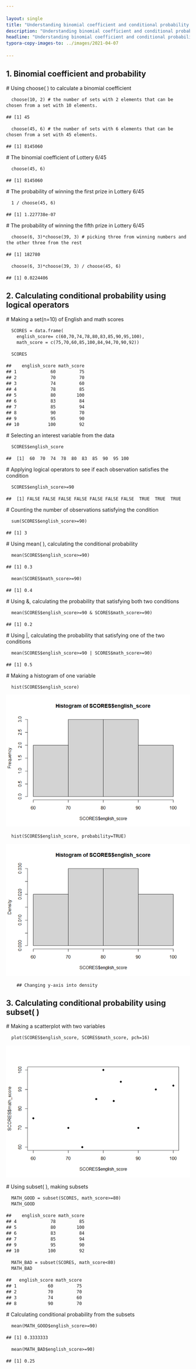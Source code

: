 ```yaml
---

layout: single
title: "Understanding binomial coefficient and conditional probability with R script"
description: "Understanding binomial coefficient and conditional probability with R script"
headline: "Understanding binomial coefficient and conditional probability with R script"
typora-copy-images-to: ../images/2021-04-07

---
```


## 1. Binomial coefficient and probability

\# Using choose( ) to calculate a binomial coefficient

      choose(10, 2) # the number of sets with 2 elements that can be chosen from a set with 10 elements.

    ## [1] 45

      choose(45, 6) # the number of sets with 6 elements that can be chosen from a set with 45 elements.

    ## [1] 8145060

\# The binomial coefficient of Lottery 6/45

      choose(45, 6)

    ## [1] 8145060

\# The probability of winning the first prize in Lottery 6/45

      1 / choose(45, 6)

    ## [1] 1.227738e-07

\# The probability of winning the fifth prize in Lottery 6/45

      choose(6, 3)*choose(39, 3) # picking three from winning numbers and the other three from the rest

    ## [1] 182780

      choose(6, 3)*choose(39, 3) / choose(45, 6) 

    ## [1] 0.0224406

## 2. Calculating conditional probability using logical operators

\# Making a set(n=10) of English and math scores

      SCORES = data.frame(
        english_score= c(60,70,74,78,80,83,85,90,95,100), 
        math_score = c(75,70,60,85,100,84,94,70,90,92))

      SCORES

    ##    english_score math_score
    ## 1             60         75
    ## 2             70         70
    ## 3             74         60
    ## 4             78         85
    ## 5             80        100
    ## 6             83         84
    ## 7             85         94
    ## 8             90         70
    ## 9             95         90
    ## 10           100         92

\# Selecting an interest variable from the data

      SCORES$english_score

    ##  [1]  60  70  74  78  80  83  85  90  95 100

\# Applying logical operators to see if each observation satisfies the
condition

      SCORES$english_score>=90

    ##  [1] FALSE FALSE FALSE FALSE FALSE FALSE FALSE  TRUE  TRUE  TRUE

\# Counting the number of observations satisfying the condition

      sum(SCORES$english_score>=90)

    ## [1] 3

\# Using mean( ), calculating the conditional probability

      mean(SCORES$english_score>=90)

    ## [1] 0.3

      mean(SCORES$math_score>=90)

    ## [1] 0.4

\# Using &, calculating the probability that satisfying both two
conditions

      mean(SCORES$english_score>=90 & SCORES$math_score>=90)

    ## [1] 0.2

\# Using |, calculating the probability that satisfying one of the two
conditions

      mean(SCORES$english_score>=90 | SCORES$math_score>=90)

    ## [1] 0.5

\# Making a histogram of one variable

      hist(SCORES$english_score)

<center><img src ="/images/2021-04-07/hist-1.png"></center>


      hist(SCORES$english_score, probability=TRUE)

<center><img src ="/images/2021-04-07/hist-2.png"></center>

        ## Changing y-axis into density 

## 3. Calculating conditional probability using subset( )

\# Making a scatterplot with two variables

      plot(SCORES$english_score, SCORES$math_score, pch=16)

<center><img src ="/images/2021-04-07/scatterplot-1.png"></center>

\# Using subset( ), making subsets

      MATH_GOOD = subset(SCORES, math_score>=80)
      MATH_GOOD

    ##    english_score math_score
    ## 4             78         85
    ## 5             80        100
    ## 6             83         84
    ## 7             85         94
    ## 9             95         90
    ## 10           100         92

      MATH_BAD = subset(SCORES, math_score<80)
      MATH_BAD

    ##   english_score math_score
    ## 1            60         75
    ## 2            70         70
    ## 3            74         60
    ## 8            90         70

\# Calculating conditional probability from the subsets

      mean(MATH_GOOD$english_score>=90)

    ## [1] 0.3333333

      mean(MATH_BAD$english_score>=90)

    ## [1] 0.25
